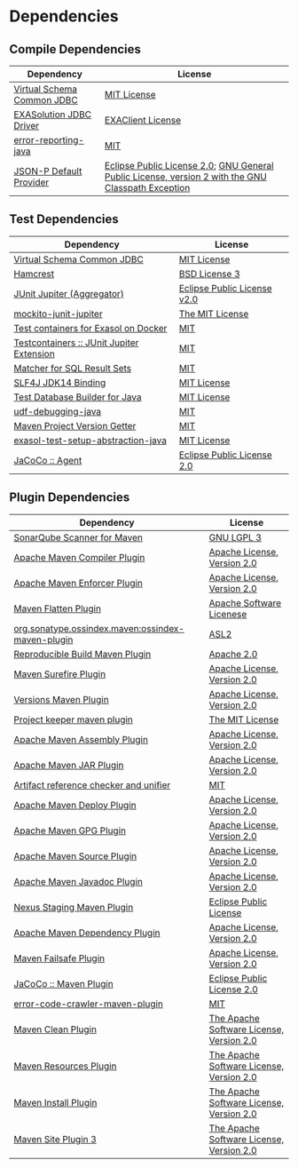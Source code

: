 <!-- @formatter:off -->
# Dependencies

## Compile Dependencies

| Dependency                      | License                                                                                                      |
| ------------------------------- | ------------------------------------------------------------------------------------------------------------ |
| [Virtual Schema Common JDBC][0] | [MIT License][1]                                                                                             |
| [EXASolution JDBC Driver][2]    | [EXAClient License][3]                                                                                       |
| [error-reporting-java][4]       | [MIT][5]                                                                                                     |
| [JSON-P Default Provider][6]    | [Eclipse Public License 2.0][7]; [GNU General Public License, version 2 with the GNU Classpath Exception][8] |

## Test Dependencies

| Dependency                                      | License                           |
| ----------------------------------------------- | --------------------------------- |
| [Virtual Schema Common JDBC][0]                 | [MIT License][1]                  |
| [Hamcrest][11]                                  | [BSD License 3][12]               |
| [JUnit Jupiter (Aggregator)][13]                | [Eclipse Public License v2.0][14] |
| [mockito-junit-jupiter][15]                     | [The MIT License][16]             |
| [Test containers for Exasol on Docker][17]      | [MIT][5]                          |
| [Testcontainers :: JUnit Jupiter Extension][19] | [MIT][20]                         |
| [Matcher for SQL Result Sets][21]               | [MIT][5]                          |
| [SLF4J JDK14 Binding][23]                       | [MIT License][24]                 |
| [Test Database Builder for Java][25]            | [MIT License][26]                 |
| [udf-debugging-java][27]                        | [MIT][5]                          |
| [Maven Project Version Getter][29]              | [MIT][5]                          |
| [exasol-test-setup-abstraction-java][31]        | [MIT License][32]                 |
| [JaCoCo :: Agent][33]                           | [Eclipse Public License 2.0][34]  |

## Plugin Dependencies

| Dependency                                              | License                                        |
| ------------------------------------------------------- | ---------------------------------------------- |
| [SonarQube Scanner for Maven][35]                       | [GNU LGPL 3][36]                               |
| [Apache Maven Compiler Plugin][37]                      | [Apache License, Version 2.0][38]              |
| [Apache Maven Enforcer Plugin][39]                      | [Apache License, Version 2.0][38]              |
| [Maven Flatten Plugin][41]                              | [Apache Software Licenese][42]                 |
| [org.sonatype.ossindex.maven:ossindex-maven-plugin][43] | [ASL2][42]                                     |
| [Reproducible Build Maven Plugin][45]                   | [Apache 2.0][42]                               |
| [Maven Surefire Plugin][47]                             | [Apache License, Version 2.0][38]              |
| [Versions Maven Plugin][49]                             | [Apache License, Version 2.0][38]              |
| [Project keeper maven plugin][51]                       | [The MIT License][52]                          |
| [Apache Maven Assembly Plugin][53]                      | [Apache License, Version 2.0][38]              |
| [Apache Maven JAR Plugin][55]                           | [Apache License, Version 2.0][38]              |
| [Artifact reference checker and unifier][57]            | [MIT][5]                                       |
| [Apache Maven Deploy Plugin][59]                        | [Apache License, Version 2.0][38]              |
| [Apache Maven GPG Plugin][61]                           | [Apache License, Version 2.0][38]              |
| [Apache Maven Source Plugin][63]                        | [Apache License, Version 2.0][38]              |
| [Apache Maven Javadoc Plugin][65]                       | [Apache License, Version 2.0][38]              |
| [Nexus Staging Maven Plugin][67]                        | [Eclipse Public License][68]                   |
| [Apache Maven Dependency Plugin][69]                    | [Apache License, Version 2.0][38]              |
| [Maven Failsafe Plugin][71]                             | [Apache License, Version 2.0][38]              |
| [JaCoCo :: Maven Plugin][73]                            | [Eclipse Public License 2.0][34]               |
| [error-code-crawler-maven-plugin][75]                   | [MIT][5]                                       |
| [Maven Clean Plugin][77]                                | [The Apache Software License, Version 2.0][42] |
| [Maven Resources Plugin][79]                            | [The Apache Software License, Version 2.0][42] |
| [Maven Install Plugin][81]                              | [The Apache Software License, Version 2.0][42] |
| [Maven Site Plugin 3][83]                               | [The Apache Software License, Version 2.0][42] |

[33]: https://www.eclemma.org/jacoco/index.html
[4]: https://github.com/exasol/error-reporting-java
[42]: http://www.apache.org/licenses/LICENSE-2.0.txt
[47]: https://maven.apache.org/surefire/maven-surefire-plugin/
[3]: https://www.exasol.com/support/secure/attachment/155343/EXASOL_SDK-7.0.11.tar.gz
[77]: http://maven.apache.org/plugins/maven-clean-plugin/
[5]: https://opensource.org/licenses/MIT
[15]: https://github.com/mockito/mockito
[41]: https://www.mojohaus.org/flatten-maven-plugin/
[29]: https://github.com/exasol/maven-project-version-getter
[49]: http://www.mojohaus.org/versions-maven-plugin/
[51]: https://github.com/exasol/project-keeper/
[12]: http://opensource.org/licenses/BSD-3-Clause
[37]: https://maven.apache.org/plugins/maven-compiler-plugin/
[26]: https://github.com/exasol/test-db-builder-java/blob/main/LICENSE
[31]: https://github.com/exasol/exasol-test-setup-abstraction-java/
[34]: https://www.eclipse.org/legal/epl-2.0/
[59]: https://maven.apache.org/plugins/maven-deploy-plugin/
[36]: http://www.gnu.org/licenses/lgpl.txt
[73]: https://www.jacoco.org/jacoco/trunk/doc/maven.html
[16]: https://github.com/mockito/mockito/blob/main/LICENSE
[21]: https://github.com/exasol/hamcrest-resultset-matcher
[45]: http://zlika.github.io/reproducible-build-maven-plugin
[32]: https://github.com/exasol/exasol-test-setup-abstraction-java/blob/main/LICENSE
[24]: http://www.opensource.org/licenses/mit-license.php
[35]: http://sonarsource.github.io/sonar-scanner-maven/
[27]: https://github.com/exasol/udf-debugging-java/
[13]: https://junit.org/junit5/
[0]: https://github.com/exasol/virtual-schema-common-jdbc/
[6]: https://github.com/eclipse-ee4j/jsonp
[63]: https://maven.apache.org/plugins/maven-source-plugin/
[8]: https://projects.eclipse.org/license/secondary-gpl-2.0-cp
[11]: http://hamcrest.org/JavaHamcrest/
[23]: http://www.slf4j.org
[79]: http://maven.apache.org/plugins/maven-resources-plugin/
[57]: https://github.com/exasol/artifact-reference-checker-maven-plugin
[55]: https://maven.apache.org/plugins/maven-jar-plugin/
[25]: https://github.com/exasol/test-db-builder-java/
[67]: http://www.sonatype.com/public-parent/nexus-maven-plugins/nexus-staging/nexus-staging-maven-plugin/
[71]: https://maven.apache.org/surefire/maven-failsafe-plugin/
[20]: http://opensource.org/licenses/MIT
[68]: http://www.eclipse.org/legal/epl-v10.html
[17]: https://github.com/exasol/exasol-testcontainers
[52]: https://github.com/exasol/project-keeper/blob/main/LICENSE
[69]: https://maven.apache.org/plugins/maven-dependency-plugin/
[7]: https://projects.eclipse.org/license/epl-2.0
[38]: https://www.apache.org/licenses/LICENSE-2.0.txt
[39]: https://maven.apache.org/enforcer/maven-enforcer-plugin/
[2]: http://www.exasol.com
[14]: https://www.eclipse.org/legal/epl-v20.html
[1]: https://github.com/exasol/virtual-schema-common-jdbc/blob/main/LICENSE
[81]: http://maven.apache.org/plugins/maven-install-plugin/
[43]: https://sonatype.github.io/ossindex-maven/maven-plugin/
[61]: https://maven.apache.org/plugins/maven-gpg-plugin/
[19]: https://testcontainers.org
[83]: http://maven.apache.org/plugins/maven-site-plugin/
[65]: https://maven.apache.org/plugins/maven-javadoc-plugin/
[75]: https://github.com/exasol/error-code-crawler-maven-plugin
[53]: https://maven.apache.org/plugins/maven-assembly-plugin/
